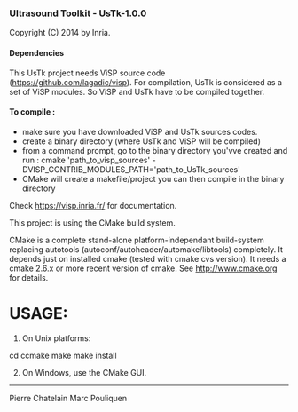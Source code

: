 ### Ultrasound Toolkit - UsTk-1.0.0

Copyright (C) 2014 by Inria.

#### Dependencies
This UsTk project needs ViSP source code (https://github.com/lagadic/visp).
For compilation, UsTk is considered as a set of ViSP modules. So ViSP and UsTk have to be compiled together. 

#### To compile :
- make sure you have downloaded ViSP and UsTk sources codes.
- create a binary directory (where UsTk and ViSP will be compiled)
- from a command prompt, go to the binary directory you'vve created and run : cmake 'path_to_visp_sources' -DVISP_CONTRIB_MODULES_PATH='path_to_UsTk_sources'
- CMake will create a makefile/project you can then compile in the binary directory

Check https://visp.inria.fr/ for documentation.


This project is using the CMake build system.

CMake is a complete stand-alone platform-independant build-system 
replacing autotools (autoconf/autoheader/automake/libtools) completely. 
It depends just on installed cmake (tested with cmake cvs version). It
needs a cmake 2.6.x or more recent version of cmake.
See http://www.cmake.org for details.

USAGE:
=====

1. On Unix platforms:

cd <ustk build dir>
ccmake <ustk source dir>
make
make install

2. On Windows, use the CMake GUI.

----------------
Pierre Chatelain
Marc Pouliquen

